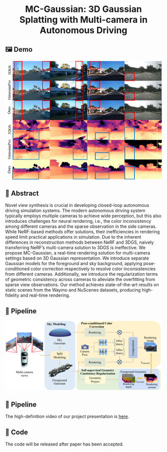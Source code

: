 <div align="center">

  <h1 align="center">MC-Gaussian: 3D Gaussian Splatting with Multi-camera in Autonomous Driving</h1>

</div>

## 🖼️ Demo
<div align="center">
<img width="800" alt="image" src="figs/fig.png">
</div>

 ## 📖 Abstract

Novel view synthesis is crucial in developing closed-loop autonomous driving simulation systems. 
The modern autonomous driving system typically employs multiple
cameras to achieve wide perception, but this also introduces
challenges for neural rendering, i.e., the color inconsistency
among different cameras and the sparse observation in the
side cameras. While NeRF-based methods offer solutions, their
inefficiencies in rendering speed limit practical applications in
simulation. Due to the inherent differences in reconstruction
methods between NeRF and 3DGS, naively transferring NeRF’s
multi-camera solution to 3DGS is ineffective. We propose
MC-Gaussian, a real-time rendering solution for multi-camera
settings based on 3D Gaussian representation. We introduce
separate Gaussian models for the foreground and sky background, applying pose-conditioned color correction respectively
to resolve color inconsistencies from different cameras. Additionally, we introduce the regularization terms of geometric
consistency across cameras to alleviate the overfitting from
sparse view observations. Our method achieves state-of-the-art
results on static scenes from the Waymo and NuScenes datasets,
producing high-fidelity and real-time rendering.

## 🚀 Pipeline

<div align="center">
<img width="800" alt="image" src="figs/pipeline.jpg">
</div>

## 🚀 Pipeline

The high-definition video of our project presentation is [here](https://youtu.be/JB79gaG0rt4).

## 🚀 Code
The code will be released after paper has been accepted.
